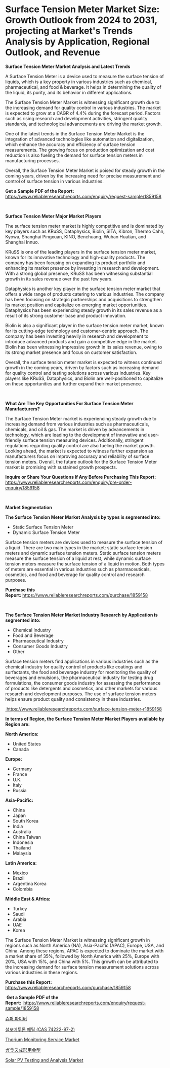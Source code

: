 <p><h1>Surface Tension Meter Market Size: Growth Outlook from 2024 to 2031, projecting at Market's Trends Analysis by Application, Regional Outlook, and Revenue</h1></p><p><strong>Surface Tension Meter Market Analysis and Latest Trends</strong></p>
<p><p>A Surface Tension Meter is a device used to measure the surface tension of liquids, which is a key property in various industries such as chemical, pharmaceutical, and food & beverage. It helps in determining the quality of the liquid, its purity, and its behavior in different applications.</p><p>The Surface Tension Meter Market is witnessing significant growth due to the increasing demand for quality control in various industries. The market is expected to grow at a CAGR of 4.4% during the forecast period. Factors such as rising research and development activities, stringent quality standards, and technological advancements are driving the market growth.</p><p>One of the latest trends in the Surface Tension Meter Market is the integration of advanced technologies like automation and digitalization, which enhance the accuracy and efficiency of surface tension measurements. The growing focus on production optimization and cost reduction is also fueling the demand for surface tension meters in manufacturing processes.</p><p>Overall, the Surface Tension Meter Market is poised for steady growth in the coming years, driven by the increasing need for precise measurement and control of surface tension in various industries.</p></p>
<p><strong>Get a Sample PDF of the Report:&nbsp;</strong> <a href="https://www.reliableresearchreports.com/enquiry/request-sample/1859158">https://www.reliableresearchreports.com/enquiry/request-sample/1859158</a></p>
<p>&nbsp;</p>
<p><strong>Surface Tension Meter Major Market Players</strong></p>
<p><p>The surface tension meter market is highly competitive and is dominated by key players such as KRuSS, Dataphysics, Biolin, SITA, Kibron, Thermo Cahn, Kyowa, Shanghai Pingxuan, KINO, Benchuang, Wuhan Huatian, and Shanghai Innuo. </p><p>KRuSS is one of the leading players in the surface tension meter market, known for its innovative technology and high-quality products. The company has been focusing on expanding its product portfolio and enhancing its market presence by investing in research and development. With a strong global presence, KRuSS has been witnessing substantial growth in its sales revenue over the past few years.</p><p>Dataphysics is another key player in the surface tension meter market that offers a wide range of products catering to various industries. The company has been focusing on strategic partnerships and acquisitions to strengthen its market position and capitalize on emerging market opportunities. Dataphysics has been experiencing steady growth in its sales revenue as a result of its strong customer base and product innovation.</p><p>Biolin is also a significant player in the surface tension meter market, known for its cutting-edge technology and customer-centric approach. The company has been investing heavily in research and development to introduce advanced products and gain a competitive edge in the market. Biolin has been witnessing impressive growth in its sales revenue, owing to its strong market presence and focus on customer satisfaction.</p><p>Overall, the surface tension meter market is expected to witness continued growth in the coming years, driven by factors such as increasing demand for quality control and testing solutions across various industries. Key players like KRuSS, Dataphysics, and Biolin are well-positioned to capitalize on these opportunities and further expand their market presence.</p></p>
<p>&nbsp;</p>
<p><strong>What Are The Key Opportunities For Surface Tension Meter Manufacturers?</strong></p>
<p><p>The Surface Tension Meter market is experiencing steady growth due to increasing demand from various industries such as pharmaceuticals, chemicals, and oil & gas. The market is driven by advancements in technology, which are leading to the development of innovative and user-friendly surface tension measuring devices. Additionally, stringent regulations regarding quality control are also fueling the market growth. Looking ahead, the market is expected to witness further expansion as manufacturers focus on improving accuracy and reliability of surface tension meters. Overall, the future outlook for the Surface Tension Meter market is promising with sustained growth prospects.</p></p>
<p><strong>Inquire or Share Your Questions If Any Before Purchasing This Report:</strong> <a href="https://www.reliableresearchreports.com/enquiry/pre-order-enquiry/1859158">https://www.reliableresearchreports.com/enquiry/pre-order-enquiry/1859158</a></p>
<p>&nbsp;</p>
<p><strong>Market Segmentation</strong></p>
<p><strong>The Surface Tension Meter Market Analysis by types is segmented into:</strong></p>
<p><ul><li>Static Surface Tension Meter</li><li>Dynamic Surface Tension Meter</li></ul></p>
<p><p>Surface tension meters are devices used to measure the surface tension of a liquid. There are two main types in the market: static surface tension meters and dynamic surface tension meters. Static surface tension meters measure the surface tension of a liquid at rest, while dynamic surface tension meters measure the surface tension of a liquid in motion. Both types of meters are essential in various industries such as pharmaceuticals, cosmetics, and food and beverage for quality control and research purposes.</p></p>
<p><strong>Purchase this Report:&nbsp;</strong><a href="https://www.reliableresearchreports.com/purchase/1859158">https://www.reliableresearchreports.com/purchase/1859158</a></p>
<p>&nbsp;</p>
<p><strong>The Surface Tension Meter Market Industry Research by Application is segmented into:</strong></p>
<p><ul><li>Chemical Industry</li><li>Food and Beverage</li><li>Pharmaceutical Industry</li><li>Consumer Goods Industry</li><li>Other</li></ul></p>
<p><p>Surface tension meters find applications in various industries such as the chemical industry for quality control of products like coatings and surfactants, the food and beverage industry for monitoring the quality of beverages and emulsions, the pharmaceutical industry for testing drug formulations, the consumer goods industry for assessing the performance of products like detergents and cosmetics, and other markets for various research and development purposes. The use of surface tension meters helps ensure product quality and consistency in these industries.</p></p>
<p><a href="https://www.reliableresearchreports.com/surface-tension-meter-r1859158">&nbsp;https://www.reliableresearchreports.com/surface-tension-meter-r1859158</a></p>
<p><strong>In terms of Region, the Surface Tension Meter Market Players available by Region are:</strong></p>
<p>
    <p> <strong> North America: </strong>
        <ul>
            <li>United States</li>
            <li>Canada</li>
        </ul>
        </p> 
    <p> <strong> Europe: </strong>
        <ul>
            <li>Germany</li>
            <li>France</li>
            <li>U.K.</li>
            <li>Italy</li>
            <li>Russia</li>
        </ul>
        </p> 
    <p> <strong> Asia-Pacific: </strong>
        <ul>
            <li>China</li>
            <li>Japan</li>
            <li>South Korea</li>
            <li>India</li>
            <li>Australia</li>
            <li>China Taiwan</li>
            <li>Indonesia</li>
            <li>Thailand</li>
            <li>Malaysia</li>
        </ul>
        </p> 
    <p> <strong> Latin America: </strong>
        <ul>
            <li>Mexico</li>
            <li>Brazil</li>
            <li>Argentina Korea</li>
            <li>Colombia</li>
        </ul>
        </p> 
    <p> <strong> Middle East & Africa: </strong>
        <ul>
            <li>Turkey</li>
            <li>Saudi</li>
            <li>Arabia</li>
            <li>UAE</li>
            <li>Korea</li>
        </ul>
    </p>
    </p>
<p><p>The Surface Tension Meter Market is witnessing significant growth in regions such as North America (NA), Asia-Pacific (APAC), Europe, USA, and China. Among these regions, APAC is expected to dominate the market with a market share of 35%, followed by North America with 25%, Europe with 20%, USA with 15%, and China with 5%. This growth can be attributed to the increasing demand for surface tension measurement solutions across various industries in these regions.</p></p>
<p><strong>Purchase this Report: </strong><a href="https://www.reliableresearchreports.com/purchase/1859158">https://www.reliableresearchreports.com/purchase/1859158</a></p>
<p>&nbsp;<strong>Get a Sample PDF of the Report:&nbsp;&nbsp;</strong><a href="https://www.reliableresearchreports.com/enquiry/request-sample/1859158">https://www.reliableresearchreports.com/enquiry/request-sample/1859158</a></p>
<p><strong></strong></p>
<p><p><a href="https://github.com/rsg307664904/Market-Research-Report-List-2/blob/main/8478613162471.md">슈퍼 파이버</a></p><p><a href="https://github.com/marufmohassin05/Market-Research-Report-List-1/blob/main/9989387162470.md">설포메투론 메틸 (CAS 74222-97-2)</a></p><p><a href="https://github.com/gracielawharr/Market-Research-Report-List-1/blob/main/thorium-monitoring-service-market.md">Thorium Monitoring Service Market</a></p><p><a href="https://github.com/DayanaRunolfsdottir/Market-Research-Report-List-1/blob/main/8817305152459.md">ガラス成形用金型</a></p><p><a href="https://github.com/JennyferFeil2023/Market-Research-Report-List-1/blob/main/solar-pv-testing-and-analysis-market.md">Solar PV Testing and Analysis Market</a></p></p>